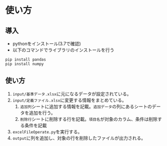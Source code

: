 # 使い方
## 導入
* pythonをインストール(3.7で確認)
* 以下のコマンドでライブラリのインストールを行う
```
pip install pandas
pip install numpy
```

## 使い方

1. `input/基準データ.xlsx`に元になるデータが設定されている。
1. `input/定義ファイル.xlsx`に変更する情報をまとめている。
    1. `追加列`シートに追加する情報を記載。`追加データ`の列にあるシートのデータを追加を行う。
    1. `削除行`シートに削除する行を記載。`項目名`が対象のカラム、条件は削除する条件を記載
1. `excelFileOperate.py`を実行する。
1. `output`に列を追加し、対象の行を削除したファイルが出力される。


